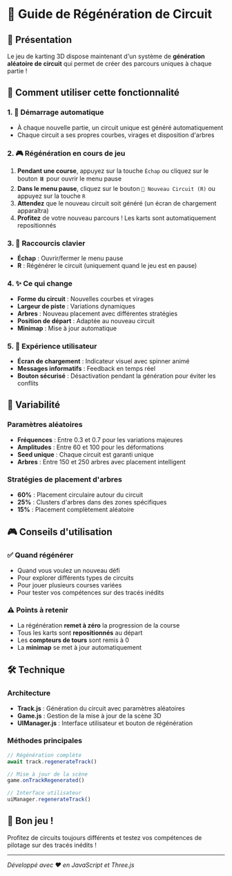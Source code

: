 # 🔄 Guide de Régénération de Circuit

## 📖 Présentation

Le jeu de karting 3D dispose maintenant d'un système de **génération aléatoire de circuit** qui permet de créer des parcours uniques à chaque partie !

## 🎯 Comment utiliser cette fonctionnalité

### 1. 🚀 Démarrage automatique
- À chaque nouvelle partie, un circuit unique est généré automatiquement
- Chaque circuit a ses propres courbes, virages et disposition d'arbres

### 2. 🎮 Régénération en cours de jeu
1. **Pendant une course**, appuyez sur la touche `Échap` ou cliquez sur le bouton ⏸️ pour ouvrir le menu pause
2. **Dans le menu pause**, cliquez sur le bouton `🔄 Nouveau Circuit (R)` ou appuyez sur la touche `R`
3. **Attendez** que le nouveau circuit soit généré (un écran de chargement apparaîtra)
4. **Profitez** de votre nouveau parcours ! Les karts sont automatiquement repositionnés

### 3. 🎹 Raccourcis clavier
- **Échap** : Ouvrir/fermer le menu pause
- **R** : Régénérer le circuit (uniquement quand le jeu est en pause)

### 4. ✨ Ce qui change
- **Forme du circuit** : Nouvelles courbes et virages
- **Largeur de piste** : Variations dynamiques
- **Arbres** : Nouveau placement avec différentes stratégies
- **Position de départ** : Adaptée au nouveau circuit
- **Minimap** : Mise à jour automatique

### 5. 🎨 Expérience utilisateur
- **Écran de chargement** : Indicateur visuel avec spinner animé
- **Messages informatifs** : Feedback en temps réel
- **Bouton sécurisé** : Désactivation pendant la génération pour éviter les conflits

## 🎲 Variabilité

### Paramètres aléatoires
- **Fréquences** : Entre 0.3 et 0.7 pour les variations majeures
- **Amplitudes** : Entre 60 et 100 pour les déformations
- **Seed unique** : Chaque circuit est garanti unique
- **Arbres** : Entre 150 et 250 arbres avec placement intelligent

### Stratégies de placement d'arbres
- **60%** : Placement circulaire autour du circuit
- **25%** : Clusters d'arbres dans des zones spécifiques
- **15%** : Placement complètement aléatoire

## 🎮 Conseils d'utilisation

### ✅ Quand régénérer
- Quand vous voulez un nouveau défi
- Pour explorer différents types de circuits
- Pour jouer plusieurs courses variées
- Pour tester vos compétences sur des tracés inédits

### ⚠️ Points à retenir
- La régénération **remet à zéro** la progression de la course
- Tous les karts sont **repositionnés** au départ
- Les **compteurs de tours** sont remis à 0
- La **minimap** se met à jour automatiquement

## 🛠️ Technique

### Architecture
- **Track.js** : Génération du circuit avec paramètres aléatoires
- **Game.js** : Gestion de la mise à jour de la scène 3D
- **UIManager.js** : Interface utilisateur et bouton de régénération

### Méthodes principales
```javascript
// Régénération complète
await track.regenerateTrack()

// Mise à jour de la scène
game.onTrackRegenerated()

// Interface utilisateur
uiManager.regenerateTrack()
```

## 🏁 Bon jeu !

Profitez de circuits toujours différents et testez vos compétences de pilotage sur des tracés inédits !

---
*Développé avec ❤️ en JavaScript et Three.js*
